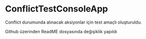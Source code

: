 # ConflictTestConsoleApp
Conflict durumunda alınacak aksiyonlar için test amaçlı oluşturuldu.


Github üzerinden ReadME dosyasında değişiklik yapıldı
